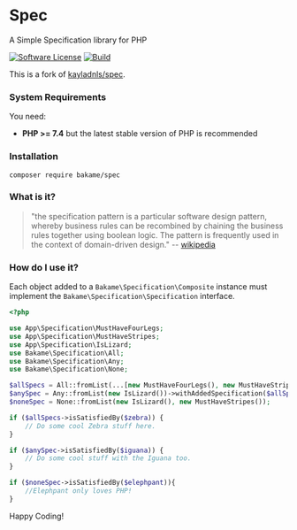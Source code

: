 # Spec

A Simple Specification library for PHP

[![Software License](https://img.shields.io/badge/license-MIT-brightgreen.svg?style=flat-square)](LICENSE.md)
[![Build](https://github.com/bakame-php/spec/workflows/build/badge.svg)](https://github.com/bakame-php/spec/actions?query=workflow%3A%22build%22)

This is a fork of [kayladnls/spec](https://github.com/greydnls/spec).

### System Requirements

You need:

- **PHP >= 7.4** but the latest stable version of PHP is recommended

### Installation

```
composer require bakame/spec
```

### What is it?

> "the specification pattern is a particular software design pattern, 
whereby business rules can be recombined by chaining the business 
rules together using boolean logic. The pattern is frequently used in 
the context of domain-driven design." -- [wikipedia](https://en.wikipedia.org/wiki/Specification_pattern)

### How do I use it?

Each object added to a `Bakame\Specification\Composite` instance must implement
the `Bakame\Specification\Specification` interface.

~~~php
<?php

use App\Specification\MustHaveFourLegs;
use App\Specification\MustHaveStripes;
use App\Specification\IsLizard;
use Bakame\Specification\All;
use Bakame\Specification\Any;
use Bakame\Specification\None;

$allSpecs = All::fromList(...[new MustHaveFourLegs(), new MustHaveStripes()]);
$anySpec = Any::fromList(new IsLizard())->withAddedSpecification($allSpecs);
$noneSpec = None::fromList(new IsLizard(), new MustHaveStripes());

if ($allSpecs->isSatisfiedBy($zebra)) {
    // Do some cool Zebra stuff here. 
} 

if ($anySpec->isSatisfiedBy($iguana)) {
    // Do some cool stuff with the Iguana too.
}

if ($noneSpec->isSatisfiedBy($elephpant)){ 
    //Elephpant only loves PHP!
}
~~~

Happy Coding!
